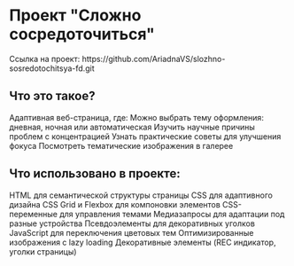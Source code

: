 <H1>Проект "Сложно сосредоточиться"</H1>
Ссылка на проект: https://github.com/AriadnaVS/slozhno-sosredotochitsya-fd.git

<H2>Что это такое?</H2>
Адаптивная веб-страница, где:
Можно выбрать тему оформления: дневная, ночная или автоматическая
Изучить научные причины проблем с концентрацией
Узнать практические советы для улучшения фокуса
Посмотреть тематические изображения в галерее

<H2>Что использовано в проекте:</H2>
HTML для семантической структуры страницы
CSS для адаптивного дизайна
CSS Grid и Flexbox для компоновки элементов
CSS-переменные для управления темами
Медиазапросы для адаптации под разные устройства
Псевдоэлементы для декоративных уголков
JavaScript для переключения цветовых тем
Оптимизированные изображения с lazy loading
Декоративные элементы (REC индикатор, уголки страницы)

